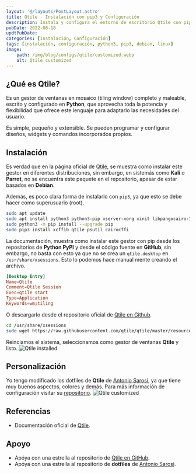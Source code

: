 ```yaml
---
layout: '@/layouts/PostLayout.astro'
title: Qtile - Instalación con pip3 y Configuración
description: Instala y configura el entorno de escritorio Qtile con pip3 para sistemas basados en Debian
pubDate: 2022-08-18
updtPubDate:
categories: [Instalación, Configuración]
tags: [instalación, configuración, python3, pip3, debian, linux]
image:
    path: /img/blog/configs/qtile/customized.webp
    alt: Qtile customized
---
```


## ¿Qué es Qtile?

Es un gestor de ventanas en mosaico (tiling window) completo y maleable, escrito y configurado en **Python**, que aprovecha toda la potencia y flexibilidad que ofrece este lenguaje para adaptarlo las necesidades del usuario.

Es simple, pequeño y extensible. Se pueden programar y configurar diseños, widgets y comandos incorporados propios.

## Instalación

Es verdad que en la página oficial de [Qtile](http://docs.qtile.org/en/stable/manual/install/index.html), se muestra como instalar este gestor en diferentes distribuciones, sin embargo, en sistemás como **Kali** o **Parrot**, no se encuentra este paquete en el repositorio, apesar de estar basados en **Debian**.

Además, es poco clara forma de instalarlo con `pip3`, ya que esto se debe hacer como superusuario (root).

```bash
sudo apt update
sudo apt install python3 python3-pip xserver-xorg xinit libpangocairo-1.0-0
sudo python3 -m pip install --upgrade pip
sudo pip3 install xcffib qtile psutil cairocffi
```

La documentación, muestra como instalar este gestor con pip desde los repositorios de **Python PyPI** y desde el código fuente en **GitHub**, sin embargo, no basta con esto ya que no se crea un `qtile.desktop` en `/usr/share/xsessions`. Esto lo podemos hace manual mente creando el archivo.

```conf
[Desktop Entry]
Name=Qtile
Comment=Qtile Session
Exec=qtile start
Type=Application
Keywords=wm;tiling
```

O descargarlo desde el repositorio oficial de [Qtile en Github](https://github.com/qtile/qtile/blob/master/resources/qtile.desktop).

```bash
cd /usr/share/xsessions
sudo wget https://raw.githubusercontent.com/qtile/qtile/master/resources/qtile.desktop
```

Reinciamos el sistema, seleccionamos como gestor de ventanas **Qtile** y listo.
![Qtile installed](/img/blog/configs/qtile/instaled.webp)

## Personalización

Yo tengo modificado los dotfiles de **Qtile** de [Antonio Sarosi](https://antoniosarosi.com/), ya que tiene muy buenos aspectos, colores y demás. Para más información de configuración visitar su [repositorio](https://github.com/antoniosarosi/dotfiles/blob/master/.config/qtile/README.es.md).
![Qtile customized](/img/blog/configs/qtile/customized.webp)

## Referencias

* Documentación oficial de [Qtile](http://docs.qtile.org/en/stable/).

## Apoyo

* Apóya con una estrella al repositorio de [Qtile en GitHub](https://github.com/qtile/qtile/).
* Apóya con una estrella al repositorio de **dotfiles** de [Antonio Sarosi](https://github.com/antoniosarosi/dotfiles).

